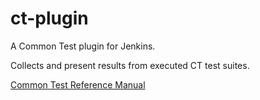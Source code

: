 ct-plugin
==========

A Common Test plugin for Jenkins.

Collects and present results from executed CT test suites.

[Common Test Reference Manual](http://www.erlang.org/doc/apps/common_test/)

